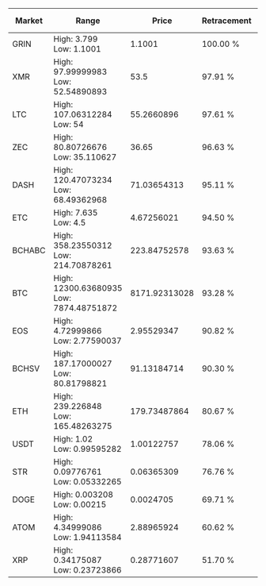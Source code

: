 | Market | Range | Price| Retracement | Doubles to 50% |
| --- | --- | --- | --- | --- |
| GRIN | High: 3.799<br />Low: 1.1001 | 1.1001 | 100.00 % | 2.23 |
| XMR | High: 97.99999983<br />Low: 52.54890893 | 53.5 | 97.91 % | 1.41 |
| LTC | High: 107.06312284<br />Low: 54 | 55.2660896 | 97.61 % | 1.46 |
| ZEC | High: 80.80726676<br />Low: 35.110627 | 36.65 | 96.63 % | 1.58 |
| DASH | High: 120.47073234<br />Low: 68.49362968 | 71.03654313 | 95.11 % | 1.33 |
| ETC | High: 7.635<br />Low: 4.5 | 4.67256021 | 94.50 % | 1.30 |
| BCHABC | High: 358.23550312<br />Low: 214.70878261 | 223.84752578 | 93.63 % | 1.28 |
| BTC | High: 12300.63680935<br />Low: 7874.48751872 | 8171.92313028 | 93.28 % | 1.23 |
| EOS | High: 4.72999866<br />Low: 2.77590037 | 2.95529347 | 90.82 % | 1.27 |
| BCHSV | High: 187.17000027<br />Low: 80.81798821 | 91.13184714 | 90.30 % | 1.47 |
| ETH | High: 239.226848<br />Low: 165.48263275 | 179.73487864 | 80.67 % | 1.13 |
| USDT | High: 1.02<br />Low: 0.99595282 | 1.00122757 | 78.06 % | 1.01 |
| STR | High: 0.09776761<br />Low: 0.05332265 | 0.06365309 | 76.76 % | 1.19 |
| DOGE | High: 0.003208<br />Low: 0.00215 | 0.0024705 | 69.71 % | 1.08 |
| ATOM | High: 4.34999086<br />Low: 1.94113584 | 2.88965924 | 60.62 % | 1.09 |
| XRP | High: 0.34175087<br />Low: 0.23723866 | 0.28771607 | 51.70 % | 1.01 |
